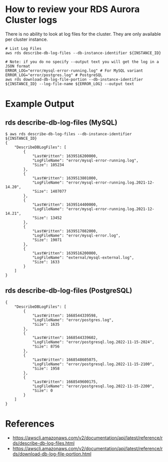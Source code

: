 # How to review your RDS Aurora Cluster logs


There is no ability to look at log files for the cluster. They are only available per cluster instance.

    # List Log Files
    aws rds describe-db-log-files --db-instance-identifier ${INSTANCE_ID}

    # Note: if you do no specify --output text you will get the log in a JSON format
    ERROR_LOG="error/mysql-error-running.log" # For MySQL variant
    ERROR_LOG="error/postgres.log" # PostgreSQL
    aws rds download-db-log-file-portion --db-instance-identifier ${INSTANCE_ID} --log-file-name ${ERROR_LOG} --output text


# Example Output

## rds describe-db-log-files (MySQL)

    $ aws rds describe-db-log-files --db-instance-identifier ${INSTANCE_ID}
    {
        "DescribeDBLogFiles": [
            {
                "LastWritten": 1639516200000,
                "LogFileName": "error/mysql-error-running.log",
                "Size": 105234
            },
            {
                "LastWritten": 1639513801000,
                "LogFileName": "error/mysql-error-running.log.2021-12-14.20",
                "Size": 1407077
            },
            {
                "LastWritten": 1639514400000,
                "LogFileName": "error/mysql-error-running.log.2021-12-14.21",
                "Size": 13452
            },
            {
                "LastWritten": 1639517082000,
                "LogFileName": "error/mysql-error.log",
                "Size": 19071
            },
            {
                "LastWritten": 1639516200000,
                "LogFileName": "external/mysql-external.log",
                "Size": 1633
            }
        ]
    }

## rds describe-db-log-files (PostgreSQL)

    {
        "DescribeDBLogFiles": [
            {
                "LastWritten": 1668544339598,
                "LogFileName": "error/postgres.log",
                "Size": 1635
            },
            {
                "LastWritten": 1668544339602,
                "LogFileName": "error/postgresql.log.2022-11-15-2024",
                "Size": 8756
            },
            {
                "LastWritten": 1668548605075,
                "LogFileName": "error/postgresql.log.2022-11-15-2100",
                "Size": 1958
            },
            {
                "LastWritten": 1668549600175,
                "LogFileName": "error/postgresql.log.2022-11-15-2200",
                "Size": 0
            }
        ]
    }


# References
- https://awscli.amazonaws.com/v2/documentation/api/latest/reference/rds/describe-db-log-files.html
- https://awscli.amazonaws.com/v2/documentation/api/latest/reference/rds/download-db-log-file-portion.html
